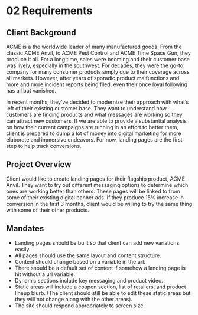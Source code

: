 # 02 Requirements

## Client Background
ACME is a the worldwide leader of many manufactured goods. From the classic ACME Anvil, to ACME Pest Control and ACME Time Space Gun, they produce it all. For a long time, sales were booming and their customer base was lively, especially in the southwest. For decades, they were the go-to company for many consumer products simply due to their coverage across all markets. However, after years of sporadic product malfunctions and more and more incident reports being filed, even their once loyal following has all but vanished.

In recent months, they’ve decided to modernize their approach with what’s left of their existing customer base. They want to understand how customers are finding products and what messages are working so they can attract new customers. If we are able to provide a substantial analysis on how their current campaigns are running in an effort to better them, client is prepared to dump a lot of money into digital marketing for more elaborate and immersive endeavors. For now, landing pages are the first step to help track conversions.

## Project Overview
Client would like to create landing pages for their flagship product, ACME Anvil. They want to try out different messaging options to determine which ones are working better than others. These pages will be linked to from some of their existing digital banner ads. If they produce 15% increase in conversion in the first 3 months, client would be willing to try the same thing with some of their other products.

## Mandates

- Landing pages should be built so that client can add new variations easily.
- All pages should use the same layout and content structure.
- Content should change based on a variable in the url.
- There should be a default set of content if somehow a landing page is hit without a url variable.
- Dynamic sections include key messaging and product video.
- Static areas will include a coupon section, list of retailers, and product lineup blurb. (The client should still be able to edit these static areas but they will not change along with the other areas).
- The site should respond appropriately to screen size.